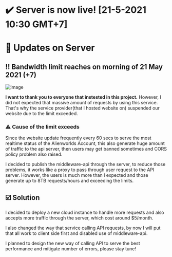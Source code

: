 # :heavy_check_mark: Server is now live! [21-5-2021 10:30 GMT+7]

# :page_with_curl: Updates on Server

## :bangbang: Bandwidth limit reaches on morning of 21 May 2021 (+7)

![image](https://user-images.githubusercontent.com/9075013/119078257-0aedab80-ba20-11eb-93e7-619f8b08d98f.png)

**I want to thank you to everyone that instested in this project.**
However, I did not expected that massive amount of requests by using this service.
That's why the service provider(that I hosted website on) suspended our website due to the limit exceeded.

### :warning: Cause of the limit exceeds
Since the website update frequently every 60 secs to serve the most realtime status of the Alienworlds Account, this also generate huge amount of traffic to the api server, then users may get banned sometimes and CORS policy problem also raised.

I decided to publish the middleware-api through the server, to reduce those problems, it works like a proxy to pass through user request to the API server.
However, the users is much more than I expected and those generate up to 8TB requests/hours and exceeding the limits.

## :ballot_box_with_check: Solution

I decided to deploy a new cloud instance to handle more requests and also accepts more traffic through the server, which cost around $5/month.

I also changed the way that service calling API requests, by now I will put that all work to client side first and disabled use of middleware-api.

I planned to design the new way of calling API to serve the best performance and mitigate number of errors, please stay tune!
